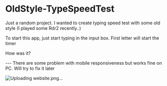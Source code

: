 # OldStyle-TypeSpeedTest
Just a random project. I wanted to create typing speed test with some old style (I played some Rdr2 recently..)

To start this app, just start typing in the input box. First letter will start the timer

How was it?


--- There are some problem with mobile responsiveness but works fine on PC. Will try to fix it later

![Uploading website.png…]()
